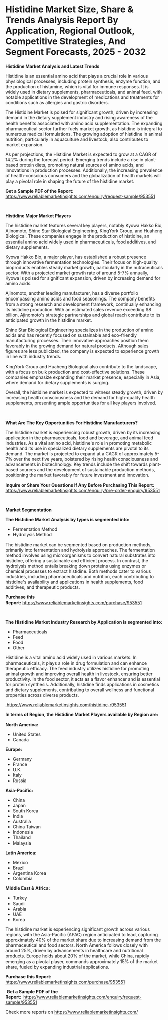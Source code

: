 <p><h1>Histidine Market Size, Share & Trends Analysis Report By Application, Regional Outlook, Competitive Strategies, And Segment Forecasts, 2025 - 2032</h1></p><p><strong>Histidine Market Analysis and Latest Trends</strong></p>
<p><p>Histidine is an essential amino acid that plays a crucial role in various physiological processes, including protein synthesis, enzyme function, and the production of histamine, which is vital for immune responses. It is widely used in dietary supplements, pharmaceuticals, and animal feed, with notable applications in the development of medications and treatments for conditions such as allergies and gastric disorders.</p><p>The Histidine Market is poised for significant growth, driven by increasing demand in the dietary supplement industry and rising awareness of the health benefits associated with amino acid supplementation. The expanding pharmaceutical sector further fuels market growth, as histidine is integral to numerous medical formulations. The growing adoption of histidine in animal nutrition, particularly in aquaculture and livestock, also contributes to market expansion.</p><p>As per projections, the Histidine Market is expected to grow at a CAGR of 14.2% during the forecast period. Emerging trends include a rise in plant-based protein diets, promoting natural sources of amino acids, and innovations in production processes. Additionally, the increasing prevalence of health-conscious consumers and the globalization of health markets will play a pivotal role in shaping the future of the histidine market.</p></p>
<p><strong>Get a Sample PDF of the Report:&nbsp;</strong> <a href="https://www.reliablemarketinsights.com/enquiry/request-sample/953551?utm_campaign=3270&utm_medium=2&utm_source=Github&utm_content=ia&utm_term=07032025&utm_id=histidine">https://www.reliablemarketinsights.com/enquiry/request-sample/953551</a></p>
<p>&nbsp;</p>
<p><strong>Histidine Major Market Players</strong></p>
<p><p>The histidine market features several key players, notably Kyowa Hakko Bio, Ajinomoto, Shine Star Biological Engineering, KingYork Group, and Huaheng Biological. These companies engage in the production of histidine, an essential amino acid widely used in pharmaceuticals, food additives, and dietary supplements.</p><p>Kyowa Hakko Bio, a major player, has established a robust presence through innovative fermentation technologies. Their focus on high-quality bioproducts enables steady market growth, particularly in the nutraceuticals sector. With a projected market growth rate of around 5-7% annually, Kyowa is poised for significant expansion, driven by increasing demand for amino acids.</p><p>Ajinomoto, another leading manufacturer, has a diverse portfolio encompassing amino acids and food seasonings. The company benefits from a strong research and development framework, continually enhancing its histidine production. With an estimated sales revenue exceeding $8 billion, Ajinomoto's strategic partnerships and global reach contribute to its anticipated growth in the histidine market.</p><p>Shine Star Biological Engineering specializes in the production of amino acids and has recently focused on sustainable and eco-friendly manufacturing processes. Their innovative approaches position them favorably in the growing demand for natural products. Although sales figures are less publicized, the company is expected to experience growth in line with industry trends.</p><p>KingYork Group and Huaheng Biological also contribute to the landscape, with a focus on bulk production and cost-effective solutions. These companies emphasize expanding their market presence, especially in Asia, where demand for dietary supplements is surging.</p><p>Overall, the histidine market is expected to witness steady growth, driven by increasing health consciousness and the demand for high-quality health supplements, presenting ample opportunities for all key players involved.</p></p>
<p>&nbsp;</p>
<p><strong>What Are The Key Opportunities For Histidine Manufacturers?</strong></p>
<p><p>The histidine market is experiencing robust growth, driven by its increasing application in the pharmaceuticals, food and beverage, and animal feed industries. As a vital amino acid, histidine's role in promoting metabolic health and its use in specialized dietary supplements are pivotal to its demand. The market is projected to expand at a CAGR of approximately 5-7% over the next five years, bolstered by rising health consciousness and advancements in biotechnology. Key trends include the shift towards plant-based sources and the development of sustainable production methods, positioning the market favorably for future investment and innovation.</p></p>
<p><strong>Inquire or Share Your Questions If Any Before Purchasing This Report:</strong> <a href="https://www.reliablemarketinsights.com/enquiry/pre-order-enquiry/953551?utm_campaign=3270&utm_medium=2&utm_source=Github&utm_content=ia&utm_term=07032025&utm_id=histidine">https://www.reliablemarketinsights.com/enquiry/pre-order-enquiry/953551</a></p>
<p>&nbsp;</p>
<p><strong>Market Segmentation</strong></p>
<p><strong>The Histidine Market Analysis by types is segmented into:</strong></p>
<p><ul><li>Fermentation Method</li><li>Hydrolysis Method</li></ul></p>
<p><p>The histidine market can be segmented based on production methods, primarily into fermentation and hydrolysis approaches. The fermentation method involves using microorganisms to convert natural substrates into histidine, offering a sustainable and efficient process. In contrast, the hydrolysis method entails breaking down proteins using enzymes or chemical processes to extract histidine. Both methods cater to various industries, including pharmaceuticals and nutrition, each contributing to histidine's availability and applications in health supplements, food additives, and therapeutic products.</p></p>
<p><strong>Purchase this Report:&nbsp;</strong><a href="https://www.reliablemarketinsights.com/purchase/953551?utm_campaign=3270&utm_medium=2&utm_source=Github&utm_content=ia&utm_term=07032025&utm_id=histidine">https://www.reliablemarketinsights.com/purchase/953551</a></p>
<p>&nbsp;</p>
<p><strong>The Histidine Market Industry Research by Application is segmented into:</strong></p>
<p><ul><li>Pharmaceuticals</li><li>Feed</li><li>Food</li><li>Other</li></ul></p>
<p><p>Histidine is a vital amino acid widely used in various markets. In pharmaceuticals, it plays a role in drug formulation and can enhance therapeutic efficacy. The feed industry utilizes histidine for promoting animal growth and improving overall health in livestock, ensuring better productivity. In the food sector, it acts as a flavor enhancer and is essential for protein synthesis. Additionally, histidine finds applications in cosmetics and dietary supplements, contributing to overall wellness and functional properties across diverse products.</p></p>
<p><a href="https://www.reliablemarketinsights.com/histidine-r953551?utm_campaign=3270&utm_medium=2&utm_source=Github&utm_content=ia&utm_term=07032025&utm_id=histidine">&nbsp;https://www.reliablemarketinsights.com/histidine-r953551</a></p>
<p><strong>In terms of Region, the Histidine Market Players available by Region are:</strong></p>
<p>
    <p> <strong> North America: </strong>
        <ul>
            <li>United States</li>
            <li>Canada</li>
        </ul>
        </p> 
    <p> <strong> Europe: </strong>
        <ul>
            <li>Germany</li>
            <li>France</li>
            <li>U.K.</li>
            <li>Italy</li>
            <li>Russia</li>
        </ul>
        </p> 
    <p> <strong> Asia-Pacific: </strong>
        <ul>
            <li>China</li>
            <li>Japan</li>
            <li>South Korea</li>
            <li>India</li>
            <li>Australia</li>
            <li>China Taiwan</li>
            <li>Indonesia</li>
            <li>Thailand</li>
            <li>Malaysia</li>
        </ul>
        </p> 
    <p> <strong> Latin America: </strong>
        <ul>
            <li>Mexico</li>
            <li>Brazil</li>
            <li>Argentina Korea</li>
            <li>Colombia</li>
        </ul>
        </p> 
    <p> <strong> Middle East & Africa: </strong>
        <ul>
            <li>Turkey</li>
            <li>Saudi</li>
            <li>Arabia</li>
            <li>UAE</li>
            <li>Korea</li>
        </ul>
    </p>
    </p>
<p><p>The histidine market is experiencing significant growth across various regions, with the Asia-Pacific (APAC) region anticipated to lead, capturing approximately 40% of the market share due to increasing demand from the pharmaceutical and food sectors. North America follows closely with around 25%, driven by advancements in healthcare and nutritional products. Europe holds about 20% of the market, while China, rapidly emerging as a pivotal player, commands approximately 15% of the market share, fueled by expanding industrial applications.</p></p>
<p><strong>Purchase this Report: </strong><a href="https://www.reliablemarketinsights.com/purchase/953551?utm_campaign=3270&utm_medium=2&utm_source=Github&utm_content=ia&utm_term=07032025&utm_id=histidine">https://www.reliablemarketinsights.com/purchase/953551</a></p>
<p>&nbsp;<strong>Get a Sample PDF of the Report:&nbsp;&nbsp;</strong><a href="https://www.reliablemarketinsights.com/enquiry/request-sample/953551?utm_campaign=3270&utm_medium=2&utm_source=Github&utm_content=ia&utm_term=07032025&utm_id=histidine">https://www.reliablemarketinsights.com/enquiry/request-sample/953551</a></p>
<p><strong></strong></p>
<p>Check more reports on <a href="https://www.reliablemarketinsights.com/?utm_campaign=3270&utm_medium=2&utm_source=Github&utm_content=ia&utm_term=07032025&utm_id=histidine">https://www.reliablemarketinsights.com/</a></p>